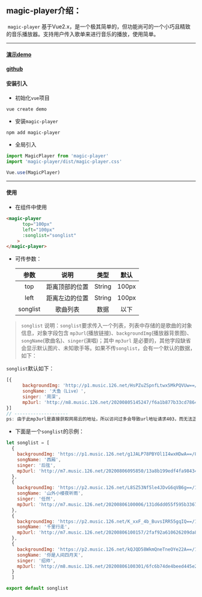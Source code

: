 ## magic-player介绍：

​        `magic-player` 基于Vue2.x，是一个极其简单的，但功能尚可的一个小巧且精致的音乐播放器。支持用户传入歌单来进行音乐的播放，使用简单。

---

#### [演示demo](http://121.36.41.153:8808/) 

#### [github](https://github.com/huaixvv/magic-player) 


#### 安装引入

- 初始化`vue`项目

```
vue create demo
```

- 安装`magic-player`

```
npm add magic-player
```

- 全局引入

```JavaScript
import MagicPlayer from 'magic-player'
import 'magic-player/dist/magic-player.css'

Vue.use(MagicPlayer)
```

---

#### 使用

- 在组件中使用

```html
<magic-player
      top="100px"
      left="100px"
      :songlist="songlist"
    >
</magic-player>
```

- 可传参数：

  |   参数   |      说明      |  类型  | 默认  |
  | :------: | :------------: | :----: | :---: |
  |   top    | 距离顶部的位置 | String | 100px |
  |   left   | 距离左边的位置 | String | 100px |
  | songlist |    歌曲列表    |  数据  | 以下  |

  

> `songlist` 说明：`songlist`要求传入一个列表，列表中存储的是歌曲的对象信息，对象字段包含 `mp3url`(播放链接)、`backgroundImg`(播放器背景图)、`songName`(歌曲名)、`singer`(演唱)；其中 `mp3url` 是必要的，其他字段缺省会显示默认图片、未知歌手等。如果不传`songlist`，会有一个默认的数据，如下：



`songlist`默认如下：

```javascript
[{
      backgroundImg: 'http://p1.music.126.net/HsPZuZSpnfLtwx5MkPQVUw==/109951164563981166.jpg',
      songName: '大鱼（Live）',
      singer: '周深',
      mp3url: 'http://m8.music.126.net/20200805145247/f6a1b877b33cd7864bc9c7b902dddbbf/ymusic/025e/0208/5559/544a7156375b2bdb1cebb3987a81d29d.mp3'
}]
// --------------------
ps: 由于此mp3url是直接获取网易云的地址，所以访问过多会导致url地址请求403，而无法正常播放。只需自己传入符合要求的mp3url即可。
```



- 下面是一个`songlist`的示例：

```javascript
let songlist = [
  {
    backgroundImg: 'https://p1.music.126.net/g1JALP78PBYOl1I4wxHDwA==/844424930132293.jpg',
    songName: '西厢',
    singer: '后弦',
    mp3url: 'http://m7.music.126.net/20200806095850/13a8b199edf4fa98434e84ed6b27be05/ymusic/635c/adeb/a97d/de67a92d17ef20ccfa232474c629b131.mp3'
  },
  {
    backgroundImg: 'https://p2.music.126.net/L8SZ53Nf5le4JDvG6qVB6g==/1424967072083597.jpg',
    songName: '山外小楼夜听雨',
    singer: '任然',
    mp3url: 'http://m7.music.126.net/20200806100006/131d6dd055f595b336733185128ae43e/ymusic/8835/a89d/7149/da6278a722c8c9d37355cc2625759a88.mp3'
  },
  {
    backgroundImg: 'https://p2.music.126.net/K_xxF_4b_BuvsIRR55gqIQ==/109951164305611287.jpg',
    songName: '千里行走',
    mp3url: 'http://m7.music.126.net/20200806100157/2faf92a610626209da851e5774c99851/ymusic/005f/565c/5309/75a909afaaa6abbedd2bdc55de886a86.mp3'
  },
  {
    backgroundImg: 'https://p2.music.126.net/kQJQD58WkmQneTneOYe22A==/109951164252455813.jpg',
    songName: '你是人间四月天',
    singer: '绍帅',
    mp3url: 'http://m8.music.126.net/20200806100301/6fc6b74de4beed445e25ab6dc8853b36/ymusic/5152/5552/030c/f860fa842eb8201274264f2d9eda6139.mp3'
  }
  ]

export default songlist
```
